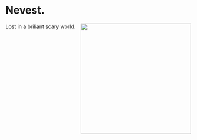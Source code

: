 # Nevest.

<img align="right" src="https://avatars.githubusercontent.com/u/43082212?v=4" width="300" height="300" />

Lost in a briliant scary world.
